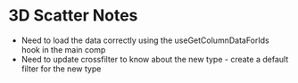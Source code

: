 # 3D Scatter Notes

- Need to load the data correctly using the useGetColumnDataForIds hook in the main comp
- Need to update crossfilter to know about the new type - create a default filter for the new type
